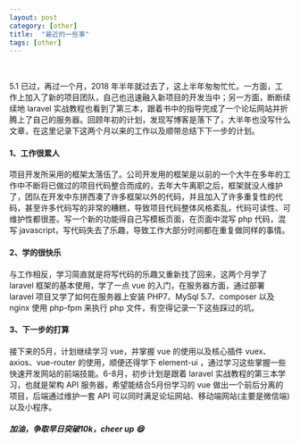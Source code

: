 ```yaml
---
layout: post
category: [other]
title:  "最近的一些事"
tags: [other]
---
```

<br>

5.1 已过，再过一个月，2018 年半年就过去了，这上半年匆匆忙忙。一方面，工作上加入了新的项目团队，自己也迅速融入新项目的开发当中；另一方面，断断续续地 laravel 实战教程也看到了第三本，跟着书中的指导完成了一个论坛网站并折腾上了自己的服务器。回顾年初的计划，发现写博客是落下了，大半年也没写什么文章，在这里记录下这两个月以来的工作以及顺带总结下下一步的计划。<br>
<!-- more -->

#### 1、工作很累人

项目开发所采用的框架太落伍了。公司开发用的框架是以前的一个大牛在多年的工作中不断将已做过的项目代码整合而成的，去年大牛离职之后，框架就没人维护了，团队在开发中东拼西凑了许多框架以外的代码，并且加入了许多重复性的代码，甚至许多代码写的非常的糟糕，导致项目代码整体风格紊乱，代码可读性、可维护性都很差。写一个新的功能得自己写模板页面，在页面中混写 php 代码，混写 javascript，写代码失去了乐趣，导致工作大部分时间都在重复做同样的事情。

#### 2、学的很快乐

与工作相反，学习简直就是将写代码的乐趣又重新找了回来，这两个月学了 laravel 框架的基本使用，学了一点 vue 的入门，在服务器方面，通过部署 laravel 项目又学了如何在服务器上安装 PHP7、MySql 5.7、composer 以及 nginx 使用 php-fpm 来执行 php 文件，有空得记录一下这些踩过的坑。

#### 3、下一步的打算

接下来的5月，计划继续学习 vue，并掌握 vue 的使用以及核心插件 vuex、axios、vue-router 的使用，顺便还得学下 element-ui ，通过学习这些掌握一些快速开发网站的前端技能。6-8月，初步计划是跟着 laravel 实战教程的第三本学习，也就是架构 API 服务器，希望能结合5月份学习的 vue 做出一个前后分离的项目，后端通过维护一套 API 可以同时满足论坛网站、移动端网站(主要是微信端)以及小程序。<br>

##### 加油，争取早日突破10k，cheer up 😄